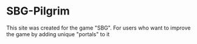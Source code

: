 # SBG-Pilgrim
This site was created for the game "SBG". For users who want to improve the game by adding unique "portals" to it
